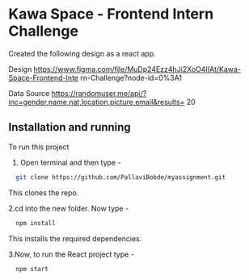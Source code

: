 
# Kawa Space - Frontend Intern Challenge

Created the following design as a react app.

Design
https://www.figma.com/file/MuDp24Ezz4hJi2XoO4IIAt/Kawa-Space-Frontend-Inte
rn-Challenge?node-id=0%3A1

Data Source
https://randomuser.me/api/?inc=gender,name,nat,location,picture,email&results=
20


## Installation and running

To run this project
1. Open terminal and then type -
```bash
  git clone https://github.com/PallaviBobde/myassignment.git
```
This clones the repo.

2.cd into the new folder.
Now type -
```bash
  npm install
```
This installs the required dependencies.

3.Now, to run the React project type -
```bash
  npm start
```

